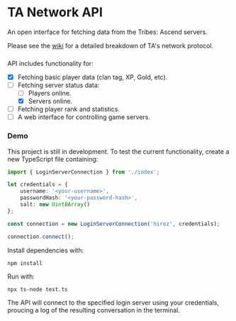 # TA Network API

An open interface for fetching data from the Tribes: Ascend servers.

Please see the [wiki](https://github.com/wilderzone/ta-network-api/wiki) for a detailed breakdown of TA's network protocol.

###


API includes functionality for:  
- [x] Fetching basic player data (clan tag, XP, Gold, etc).
- [ ] Fetching server status data:
  - [ ] Players online.
  - [x] Servers online.
- [ ] Fetching player rank and statistics.
- [ ] A web interface for controlling game servers.

### Demo

This project is still in development. To test the current functionality, create a new TypeScript file containing:

```typescript
import { LoginServerConnection } from './index';

let credentials = {
	username: '<your-username>',
	passwordHash: '<your-password-hash>',
	salt: new Uint8Array()
};

const connection = new LoginServerConnection('hirez', credentials);

connection.connect();
```

Install dependencies with:
```
npm install
```

Run with:
```
npx ts-node test.ts
```

The API will connect to the specified login server using your credentials, proucing a log of the resulting conversation in the terminal.
